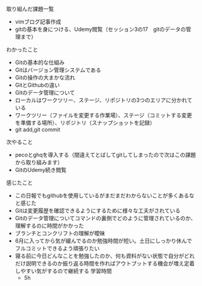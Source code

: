取り組んだ課題一覧
* vimブログ記事作成
* gitの基本を身につける、Udemy閲覧（セッション3の17　gitのデータの管理まで）

わかったこと
* Gitの基本的な仕組み
* Gitはバージョン管理システムである
* Gitの操作の大まかな流れ
* GitとGithubの違い
* Gitのデータ管理について
* ローカルはワークツリー、ステージ、リポジトリの3つのエリアに分かれている
* ワークツリー（ファイルを変更する作業場）、ステージ（コミットする変更を準備する場所）、リポジトリ（スナップショットを記録）
* git add,git commit

次やること
* pecoとghqを導入する（間違えてとばしてgitしてしまったので次はこの課題から取り組みます）
* GitのUdemy続き閲覧
  
感じたこと
* この日報でもgithubを使用しているがまだまだわからないことが多くあるなと感じた
* Gitは変更履歴を確認できるようにするために様々な工夫がされている
* Gitのデータ管理についてコマンドの裏側でどのように管理されているのか、理解するのに時間がかかった
* ブランチとコンクリフトの理解が曖昧
* 6月に入ってから気が緩んでるのか勉強時間が短い。土日にしっかり休んでフルコミットできるよう頑張りたい
* 寝る前に今日どんなことを勉強したのか、何も資料がない状態で自分がどれだけ説明できるのか振り返る時間を作ればアウトプットする機会が増え定着しやすい気がするので継続する
  学習時間
  * 5h
